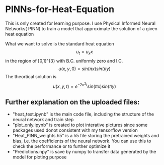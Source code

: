 # PINNs-for-Heat-Equation
This is only created for learning purpose. I use Physical Informed Neural Networks( PINN) to train a model that approximate the solution of a given heat equation

What we want to solve is the standard heat equation
$$u_t = u_xx$$
in the region of [0,1]^{3} with B.C. uniformly zero and I.C.
$$u(x,y,0)= sin(\pi x)sin(\pi y)$$
The theortical solution is 
$$u(x,y,t) = e^{-2 \pi^{2} t} sin(\pi x)sin(\pi y)$$

## Further explanation on the uploaded files:
- "heat_test.ipynb" is the main code file, including the structure of the neural network and train step
- "plot_only.ipynb" is created to plot interative pictures since some packages used  donot consistent with my tensorflow version
- "Heat_PINN_weights.h5" is a h5 file storing the pretrained weights and bias, i.e. the coefficients of the neural network. You can use this to check the performance or to further optimize it
- "Predictions.npy" is save by numpy to transfer data generated by the model for ploting purpose

